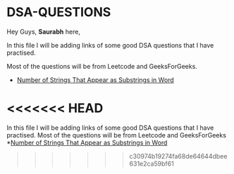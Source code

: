 # DSA-QUESTIONS
Hey Guys, **Saurabh** here,

In this file I will be adding links of some good DSA questions that I have practised.

Most of the questions will be from Leetcode and GeeksForGeeks.
- [Number of Strings That Appear as Substrings in Word](https://leetcode.com/problems/number-of-strings-that-appear-as-substrings-in-word/)

<<<<<<< HEAD
=======
In this file I will be adding links of some good DSA questions that I have practised.
Most of the questions will be from Leetcode and GeeksForGeeks
*[Number of Strings That Appear as Substrings in Word](https://leetcode.com/problems/number-of-strings-that-appear-as-substrings-in-word/)
>>>>>>> c30974b19274fa68de64644dbee631e2ca59bf61
